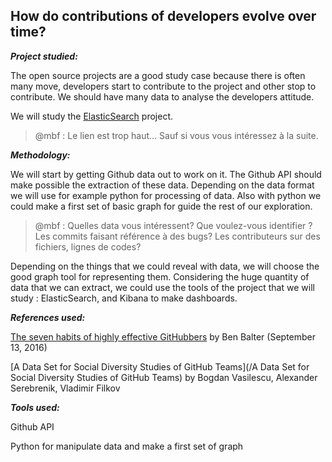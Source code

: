 ## How do contributions of developers evolve over time?

_**Project studied:**_

The open source projects are a good study case because there is often many move, developers start to contribute to the project and other stop to contribute. We should have many data to analyse the developers attitude.

We will study the [ElasticSearch](https://github.com/elastic) project.

> @mbf : Le lien est trop haut... Sauf si vous vous intéressez à la suite.

_**Methodology:**_

We will start by getting Github data out to work on it. The Github API should make possible the extraction of these data. Depending on the data format we will use for example python for processing of data. Also with python we could make a first set of basic graph for guide the rest of our exploration.

> @mbf : Quelles data vous intéressent? Que voulez-vous identifier ? Les commits faisant référence à des bugs? Les contributeurs sur des fichiers, lignes de codes?

Depending on the things that we could reveal with data, we will choose the good graph tool for representing them. Considering the huge quantity of data that we can extract, we could use the tools of the project that we will study : ElasticSearch, and Kibana to make dashboards.

_**References used:**_

[The seven habits of highly effective GitHubbers](http://ben.balter.com/2016/09/13/seven-habits-of-highly-effective-githubbers/) by Ben Balter \(September 13, 2016\)

[A Data Set for Social Diversity Studies of GitHub Teams](/A Data Set for Social Diversity Studies of GitHub Teams) by Bogdan Vasilescu, Alexander Serebrenik, Vladimir Filkov

_**Tools used:**_

Github API

Python for manipulate data and make a first set of graph

